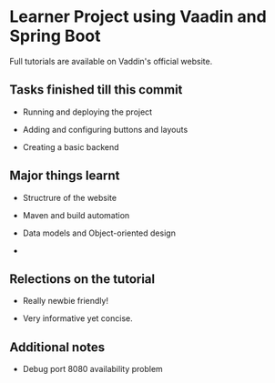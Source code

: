 # Learner Project using Vaadin and Spring Boot

Full tutorials are available on Vaddin's official website.


## Tasks finished till this commit

- Running and deploying the project

- Adding and configuring buttons and layouts

- Creating a basic backend


## Major things learnt

- Structrure of the website

- Maven and build automation

- Data models and Object-oriented design

-  

## Relections on the tutorial

- Really newbie friendly!

- Very informative yet concise.

## Additional notes

- Debug port 8080 availability problem
